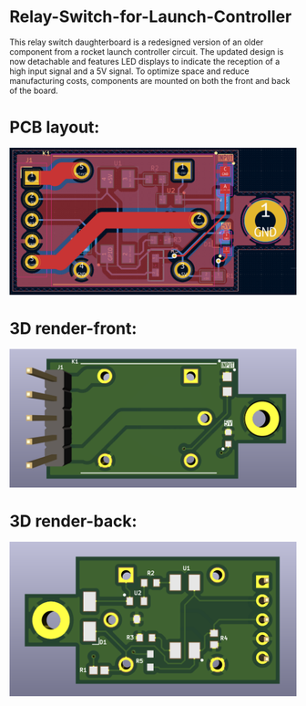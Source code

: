 # Relay-Switch-for-Launch-Controller
This relay switch daughterboard is a redesigned version of an older component from a rocket launch controller circuit. The updated design is now detachable and features LED displays to indicate the reception of a high input signal and a 5V signal. To optimize space and reduce manufacturing costs, components are mounted on both the front and back of the board.

# PCB layout:

![image alt](https://github.com/OWongit/Relay-Switch-for-Launch-Controller/blob/48611b7d00b73313beacb5204f3592f94ea1c2bf/relay_switch_pcb_layout.png)

# 3D render-front:

![image alt](https://github.com/OWongit/Relay-Switch-for-Launch-Controller/blob/48611b7d00b73313beacb5204f3592f94ea1c2bf/3D_view_top.png)

# 3D render-back:

![image alt](https://github.com/OWongit/Relay-Switch-for-Launch-Controller/blob/48611b7d00b73313beacb5204f3592f94ea1c2bf/3D_view_bottom.png)
